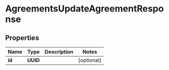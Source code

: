

# AgreementsUpdateAgreementResponse


## Properties

| Name | Type | Description | Notes |
|------------ | ------------- | ------------- | -------------|
|**id** | **UUID** |  |  [optional] |



